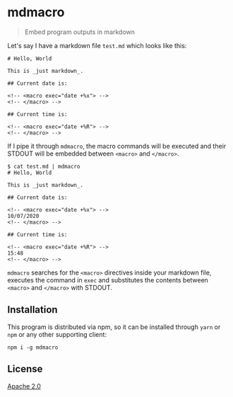 # mdmacro

> Embed program outputs in markdown

Let's say I have a markdown file `test.md` which looks like this:

```test
# Hello, World

This is _just markdown_.

## Current date is:

<!-- <macro exec="date +%x"> -->
<!-- </macro> -->

## Current time is:

<!-- <macro exec="date +%R"> -->
<!-- </macro> -->
```

If I pipe it through `mdmacro`, the macro commands will be executed and their
STDOUT will be embedded between `<macro>` and `</macro>`.

```console
$ cat test.md | mdmacro
# Hello, World

This is _just markdown_.

## Current date is:

<!-- <macro exec="date +%x"> -->
10/07/2020
<!-- </macro> -->

## Current time is:

<!-- <macro exec="date +%R"> -->
15:48
<!-- </macro> -->
```

`mdmacro` searches for the `<macro>` directives inside your markdown file,
executes the command in `exec` and substitutes the contents between `<macro>`
and `</macro>` with STDOUT.

## Installation

This program is distributed via npm, so it can be installed through `yarn` or
`npm` or any other supporting client:

```shell
npm i -g mdmacro
```

## License

[Apache 2.0](./LICENSE)
